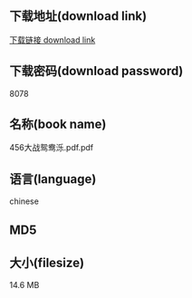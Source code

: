 ## 下载地址(download link)
[下载链接 download link](https://voluble-croquembouche-d321dc.netlify.app/?s=456%E5%A4%A7%E6%88%98%E9%B8%B3%E9%B8%AF%E6%B3%BA.pdf)

## 下载密码(download password)
8078

## 名称(book name)
456大战鸳鸯泺.pdf.pdf

## 语言(language)
chinese

## MD5


## 大小(filesize)
14.6 MB
